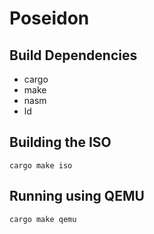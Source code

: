 # Poseidon

## Build Dependencies
- cargo
- make
- nasm
- ld

## Building the ISO
```
cargo make iso
```

## Running using QEMU
```
cargo make qemu
```
